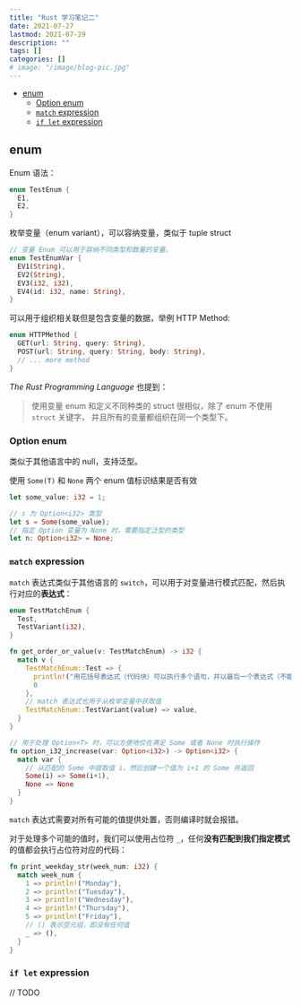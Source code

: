 ```yaml
---
title: "Rust 学习笔记二"
date: 2021-07-27
lastmod: 2021-07-29
description: ""
tags: []
categories: []
# image: "/image/blog-pic.jpg"
---
```


- [enum](#enum)
  - [Option enum](#option-enum)
  - [`match` expression](#match-expression)
  - [`if let` expression](#if-let-expression)

## enum

Enum 语法：

```rust
enum TestEnum {
  E1,
  E2,
}
```

枚举变量（enum variant），可以容纳变量，类似于 tuple struct

```rust
// 变量 Enum 可以用于容纳不同类型和数量的变量。
enum TestEnumVar {
  EV1(String),
  EV2(String),
  EV3(i32, i32),
  EV4(id: i32, name: String),
}
```

可以用于组织相关联但是包含变量的数据，举例 HTTP Method:

```rust
enum HTTPMethod {
  GET(url: String, query: String),
  POST(url: String, query: String, body: String),
  // ... more method
}
```

*The Rust Programming Language* 也提到：

> 使用变量 enum 和定义不同种类的 struct 很相似，除了 enum 不使用 `struct` 关键字，
> 并且所有的变量都组织在同一个类型下。

### Option enum

类似于其他语言中的 null，支持泛型。

使用 `Some(T)` 和 `None` 两个 enum 值标识结果是否有效

```rust
let some_value: i32 = 1;

// s 为 Option<i32> 类型
let s = Some(some_value);
// 指定 Option 变量为 None 时，需要指定泛型的类型
let n: Option<i32> = None;
```

### `match` expression

`match` 表达式类似于其他语言的 `switch`，可以用于对变量进行模式匹配，然后执行对应的**表达式**：

```rust
enum TestMatchEnum {
  Test,
  TestVariant(i32),
}

fn get_order_or_value(v: TestMatchEnum) -> i32 {
  match v {
    TestMatchEnum::Test => {
      println!("用花括号表达式（代码块）可以执行多个语句，并以最后一个表达式（不能是语句）为返回值");
      0
    },
    // match 表达式也用于从枚举变量中获取值
    TestMatchEnum::TestVariant(value) => value,
  }
}

// 用于处理 Option<T> 时，可以方便地仅在满足 Some 或者 None 时执行操作
fn option_i32_increase(var: Option<i32>) -> Option<i32> {
  match var {
    // 从匹配的 Some 中提取值 i，然后创建一个值为 i+1 的 Some 并返回
    Some(i) => Some(i+1),
    None => None
  }
}
```

`match` 表达式需要对所有可能的值提供处置，否则编译时就会报错。

对于处理多个可能的值时，我们可以使用占位符 `_`，任何**没有匹配到我们指定模式**的值都会执行占位符对应的代码：

```rust
fn print_weekday_str(week_num: i32) {
  match week_num {
    1 => println!("Monday"),
    2 => println!("Tuesday"),
    3 => println!("Wednesday"),
    4 => println!("Thursday"),
    5 => println!("Friday"),
    // () 表示空元组，即没有任何值
    _ => (),
  }
}
```

### `if let` expression

// TODO

